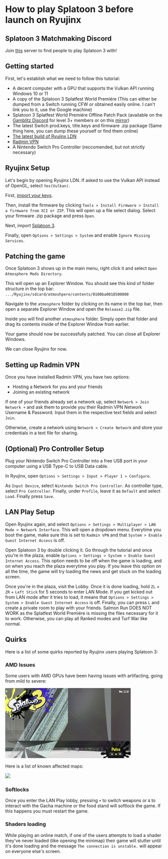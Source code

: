 # How to play Splatoon 3 before launch on Ryujinx 

## Splatoon 3 Matchmaking Discord
Join [this](https://discord.gg/d8TBPEKYwZ) server to find people to play Splatoon 3 with!

## Getting started
First, let's establish what we need to follow this tutorial:
- A decent computer with a GPU that supports the Vulkan API running Windows 10 or 11
- A copy of the Splatoon 3 Splatfest World Premiére (This can either be dumped from a Switch running CFW or obtained easily online. I can't link you to it, use the Google machine)
- Splatoon 3 Splatfest World Premiére Offline Patch Pack (available on the [Gamblitz Discord](https://discord.gg/PsX8qZYCcV) for level 3+ members or on this [mirror](https://matthew5pl.net/files/Release2.zip))
- The latest Switch prod.keys, title.keys and firmware .zip package (Same thing here, you can dump these yourself or find them online)
- [The latest build of Ryujinx LDN](https://github.com/Ryujinx/Ryujinx/wiki/Multiplayer-(LDN-Local-Wireless)-Guide)
- [Radmin VPN](https://www.radmin-vpn.com/)
- A Nintendo Switch Pro Controller (reccomended, but not strictly necessary)

## Ryujinx Setup

Let's begin by opening Ryujinx LDN. If asked to use the Vulkan API instead of OpenGL, select `Yes(Vulkan)`. 

First, [import your keys](https://github.com/Ryujinx/Ryujinx/wiki/Ryujinx-Setup-%26-Configuration-Guide#initial-setup---placement-of-prodkeys).

Then, install the firmware by clicking `Tools > Install Firmware > Install a firmware from XCI or ZIP`. This will open up a file select dialog. Select your firmware .zip package and press `Open`.

Next, import [Splatoon 3](https://github.com/Ryujinx/Ryujinx/wiki/Ryujinx-Setup-%26-Configuration-Guide#adding-your-games-to-ryujinx).

Finally, open `Options > Settings > System` and enable `Ignore Missing Services`.

## Patching the game

Once Splatoon 3 shows up in the main menu, right click it and select `Open Atmosphere Mods Directory`.

This will open up an Explorer Window. You should see this kind of folder structure in the top bar:
`.../Ryujinx/sdcard/atmoshpere/contents/0100ba0018500000`

Navigate to the `atmosphere` folder by clicking on its name in the top bar, then open a separate Explorer Window and open the `Release2.zip` file.

Inside you will find another `atmosphere` folder. Simply open that folder and drag its contents inside of the Explorer Window from earlier.

Your game should now be successfully patched. You can close all Explorer Windows.

We can close Ryujinx for now.

## Setting up Radmin VPN

Once you have installed Radmin VPN, you have two options:

- Hosting a Network for you and your friends
- Joining an existing network

If one of your friends already set a network up, select `Network > Join Network +` and ask them to provide you their Radmin VPN Network Username & Password. Input them in the respective text fields and select `Join`.

Otherwise, create a network using `Network > Create Network` and store your credentials in a text file for sharing.

## (Optional) Pro Controller Setup

Plug your Nintendo Switch Pro Controller into a free USB port in your computer using a USB Type-C to USB Data cable.

In Ryujinx, open `Options > Settings > Input > Player 1 > Configure`.

As `Input Device`, select `Nintendo Switch Pro Controller`. As controller type, select `Pro Controller`. Finally, under `Profile`, leave it as `Default` and select `Load`. Finally press `Save`.

## LAN Play Setup

Open Ryujinx again, and select `Options > Settings > Multiplayer > LAN Mode > Network Interface`. This will open a dropdown menu. Everytime you boot the game, make sure this is set to `Radmin VPN` and that `System > Enable Guest Internet Access` is off.

Open Splatoon 3 by double clicking it. Go through the tutorial and once you're in the plaza, enable `Options > Settings > System > Enable Guest Internet Access`. This option needs to be off when the game is loading, and on when you reach the plaza everytime you play. If you leave this option on all the time, the game will try loading the news and get stuck on the loading screen.

Once you're in the plaza, visit the Lobby. Once it is done loading, hold `ZL` + `ZR` + `Left Stick` for 5 seconds to enter LAN Mode. If you get kicked out from LAN mode after it tries to load, it means that `Options > Settings > System > Enable Guest Internet Access` is off. Finally, you can press `L` and create a private room to play with your friends. Salmon Run DOES NOT WORK as the Splatfest World Premiére is missing the files necessary for it to work. Otherwise, you can play all Ranked modes and Turf War like normal.

## Quirks

Here is a list of some quirks reported by Ryujinx users playing Splatoon 3:
### AMD Issues
Some users with AMD GPUs have been having issues with artifacting, going from mild to severe:
  
<img alt="Severe artifacting issues on an RX 580" style="width: 400px; height: 223px;" src="https://raw.githubusercontent.com/matthew-5pl/Splatoon-3-Ryujinx-Tutorial/main/amd.png">

Here is a list of known affected maps:

<img src="https://raw.githubusercontent.com/matthew-5pl/Splatoon-3-Ryujinx-Tutorial/main/avoid2.jpg">
    
### Softlocks

Once you enter the LAN Play lobby, pressing `+` to switch weapons or `A` to interact with the Gacha machine or the food stand will softlock the game. If this happens you must restart the game.

### Shaders loading

While playing an online match, if one of the users attempts to load a shader they've never loaded (like opening the minimap) their game will stutter until it's done loading and the message `The connection is unstable.` will appear on everyone else's screen.
